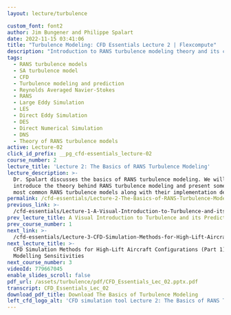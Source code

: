 ```yaml
---
layout: lecture/turbulence

custom_font: font2
author: Jim Bungener and Philippe Spalart
date: 2022-11-15 03:41:06
title: "Turbulence Modeling: CFD Essentials Lecture 2 | Flexcompute"
description: "Introduction to RANS turbulence modeling theory and its common models with Dr. Spalart."
tags:
  - RANS turbulence models
  - SA turbulence model
  - CFD
  - Turbulence modeling and prediction
  - Reynolds Averaged Navier-Stokes
  - RANS
  - Large Eddy Simulation
  - LES
  - Direct Eddy Simulation
  - DES
  - Direct Numerical Simulation
  - DNS
  - Theory of RANS turbulence models
active: Lecture-02
click_id_prefix: __pg_cfd-essentials_lecture-02
course_number: 2
lecture_title: 'Lecture 2: The Basics of RANS Turbulence Modeling'
lecture_description: >-
  Dr. Spalart discusses the basics of RANS turbulence modeling. We will
  introduce the theory behind RANS turbulence modeling and present some of the
  most common RANS turbulence models along with their implementation details.
permalink: /cfd-essentials/Lecture-2-The-Basics-of-RANS-Turbulence-Modeling/
previous_link: >-
  /cfd-essentials/Lecture-1-A-Visual-Introduction-to-Turbulence-and-its-Prediction-in-CFD/
prev_lecture_title: A Visual Introduction to Turbulence and its Prediction in CFD
prev_course_number: 1
next_link: >-
  /cfd-essentials/Lecture-3-CFD-Simulation-Methods-for-High-Lift-Aircraft-Configurations-(Part-1)-RANS-Modelling-Sensitivities/
next_lecture_title: >-
  CFD Simulation Methods for High-Lift Aircraft Configurations (Part 1) - RANS
  Modelling Sensitivities
next_course_number: 3
videoId: 779667045
enable_slides_scroll: false
pdf_url: /assets/turbulence/pdf/CFD_Essentials_Lec_02.pptx.pdf
transcript: CFD_Essentials_Lec_02
download_pdf_title: Download The Basics of Turbulence Modeling
left_cfd_logo_alt: 'CFD simulation tool Lecture 2: The Basics of RANS Turbulence Modeling'
---
```

